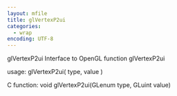 ```yaml
---
layout: mfile
title: glVertexP2ui
categories:
  - wrap
encoding: UTF-8
---
```


glVertexP2ui  Interface to OpenGL function glVertexP2ui

usage:  glVertexP2ui( type, value )

C function:  void glVertexP2ui(GLenum type, GLuint value)